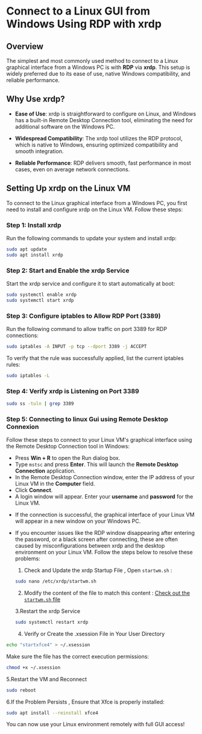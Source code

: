 # Connect to a Linux GUI from Windows Using RDP with xrdp

## Overview
The simplest and most commonly used method to connect to a Linux graphical interface from a Windows PC is with **RDP** via **xrdp**. This setup is widely preferred due to its ease of use, native Windows compatibility, and reliable performance.

## Why Use xrdp?

- **Ease of Use**: xrdp is straightforward to configure on Linux, and Windows has a built-in Remote Desktop Connection tool, eliminating the need for additional software on the Windows PC.

- **Widespread Compatibility**: The xrdp tool utilizes the RDP protocol, which is native to Windows, ensuring optimized compatibility and smooth integration.

- **Reliable Performance**: RDP delivers smooth, fast performance in most cases, even on average network connections.

## Setting Up xrdp on the Linux VM

To connect to the Linux graphical interface from a Windows PC, you first need to install and configure xrdp on the Linux VM. Follow these steps:

### Step 1: Install xrdp
Run the following commands to update your system and install xrdp:
```bash
sudo apt update
sudo apt install xrdp
```
### Step 2: Start and Enable the xrdp Service 
Start the xrdp service and configure it to start automatically at boot:
```bash
sudo systemctl enable xrdp
sudo systemctl start xrdp
```
### Step 3: Configure iptables to Allow RDP Port (3389)
Run the following command to allow traffic on port 3389 for RDP connections:
```bash
sudo iptables -A INPUT -p tcp --dport 3389 -j ACCEPT
```
To verify that the rule was successfully applied, list the current iptables rules:
```bash
sudo iptables -L
```
### Step 4: Verify xrdp is Listening on Port 3389
```bash
sudo ss -tuln | grep 3389
```
### Step 5: Connecting to linux Gui using Remote Desktop Connexion
Follow these steps to connect to your Linux VM's graphical interface using the Remote Desktop Connection tool in Windows:
- Press **Win + R** to open the Run dialog box.
- Type `mstsc` and press **Enter**. This will launch the **Remote Desktop Connection** application.
- In the Remote Desktop Connection window, enter the IP address of your Linux VM in the **Computer** field.
- Click **Connect**.
- A login window will appear. Enter your **username** and **password** for the Linux VM.

* If the connection is successful, the graphical interface of your Linux VM will appear in a new window on your Windows PC.
* If you encounter issues like the RDP window disappearing after entering the password, or a black screen after connecting, these are often caused by misconfigurations between xrdp and the desktop environment on your Linux VM.
 Follow the steps below to resolve these problems:
  1. Check and Update the xrdp Startup File , Open `startwm.sh` :
   ```bash
   sudo nano /etc/xrdp/startwm.sh
   ```
  2. Modify the content of the file to match this content : [Check out the `startwm.sh` file](https://github.com/Oumayma68/LinuxGUI-Connect-From-Windows/blob/main/startwm.sh)

  3.Restart the xrdp Service
  ```bash
  sudo systemctl restart xrdp
  ```
  4. Verify or Create the .xsession File in Your User Directory
 ```bash
 echo "startxfce4" > ~/.xsession
 ```
 Make sure the file has the correct execution permissions:
 ```bash
 chmod +x ~/.xsession
 ```
 5.Restart the VM and Reconnect
 ```bash
 sudo reboot
 ```
 6.If the Problem Persists , Ensure that Xfce is properly installed:
 ```bash
 sudo apt install --reinstall xfce4
 ```
You can now use your Linux environment remotely with full GUI access!

